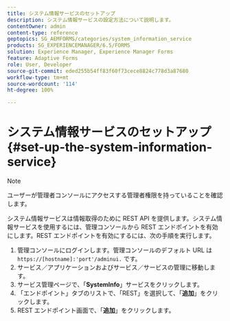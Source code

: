```yaml
---
title: システム情報サービスのセットアップ
description: システム情報サービスの設定方法について説明します。
contentOwner: admin
content-type: reference
geptopics: SG_AEMFORMS/categories/system_information_service
products: SG_EXPERIENCEMANAGER/6.5/FORMS
solution: Experience Manager, Experience Manager Forms
feature: Adaptive Forms
role: User, Developer
source-git-commit: eded255b54ff83f60f73cece8824c778d3a87680
workflow-type: tm+mt
source-wordcount: '114'
ht-degree: 100%

---
```


# システム情報サービスのセットアップ {#set-up-the-system-information-service}

>[!NOTE]
> 
> ユーザーが管理者コンソールにアクセスする管理者権限を持っていることを確認します。

システム情報サービスは情報取得のために REST API を提供します。システム情報サービスを使用するには、管理コンソールから REST エンドポイントを有効にします。REST エンドポイントを有効にするには、次の手順を実行します。

1. 管理コンソールにログインします。管理コンソールのデフォルト URL は `https://[hostname]:'port'/adminui.` です。
1. サービス／アプリケーションおよびサービス／サービスの管理に移動します。
1. サービス管理ページで、「**SystemInfo**」サービスをクリックします。
1. 「エンドポイント」タブのリストで、「REST」を選択して、「**追加**」をクリックします。
1. REST エンドポイント画面で、「**追加**」をクリックします。
